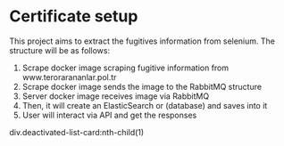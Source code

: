 # Certificate setup

This project aims to extract the fugitives information from selenium. The structure will be as follows:

<ol>
  <li>Scrape docker image scraping fugitive information from www.terorarananlar.pol.tr</li>
  <li>Scrape docker image sends the image to the RabbitMQ structure</li>
  <li>Server docker image receives image via RabbitMQ</li>
  <li>Then, it will create an ElasticSearch or (database) and saves into it</li>
  <li>User will interact via API and get the responses</li>
</ol>
div.deactivated-list-card:nth-child(1)